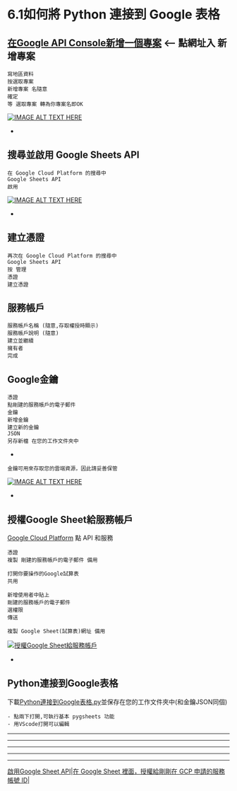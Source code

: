 
# 6.1如何將 Python 連接到 Google 表格


## [在Google API Console新增一個專案](https://console.developers.google.com/) <-- 點網址入 新增專案

    寫地區資料
    按選取專案
    新增專案 名隨意
    確定
    等 選取專案 轉為你專案名即OK
    
[![IMAGE ALT TEXT HERE](https://img.youtube.com/vi/zcJe5Isfhng/0.jpg)](https://www.youtube.com/watch?v=zcJe5Isfhng)

-

## 搜尋並啟用 Google Sheets API

    在 Google Cloud Platform 的搜尋中
    Google Sheets API
    啟用

[![IMAGE ALT TEXT HERE](https://img.youtube.com/vi/KObOPFWQoPk/0.jpg)](https://www.youtube.com/watch?v=KObOPFWQoPk)

-

## 建立憑證
    再次在 Google Cloud Platform 的搜尋中
    Google Sheets API    
    按 管理
    憑證
    建立憑證


## 服務帳戶
    服務帳戶名稱 (隨意,存取權授時顯示)
    服務帳戶說明 (隨意)
    建立並繼續
    擁有者
    完成

## Google金鑰
    憑證
    點剛建的服務帳戶的電子郵件
    金鑰
    新增金鑰
    建立新的金鑰
    JSON
    另存新檔 在您的工作文件夾中


-

    金鑰可用來存取您的雲端資源，因此請妥善保管
    
[![IMAGE ALT TEXT HERE](https://img.youtube.com/vi/IWnQa3J5VRI/0.jpg)](https://www.youtube.com/watch?v=IWnQa3J5VRI)

-

## 授權Google Sheet給服務帳戶

  [Google Cloud Platform](https://console.developers.google.com/) 點 API 和服務
  
    憑證
    複製 剛建的服務帳戶的電子郵件 備用

    打開你要操作的Google試算表
    共用
    
    新增使用者中貼上
    剛建的服務帳戶的電子郵件
    選權限
    傳送

    複製 Google Sheet(試算表)網址 備用
    

[![授權Google Sheet給服務帳戶](https://img.youtube.com/vi/m0t8cA5MTbw/0.jpg)](https://www.youtube.com/watch?v=m0t8cA5MTbw)

-


## Python連接到Google表格

   下載[Python連接到Google表格.py](https://raw.githubusercontent.com/98672794/Teaching2022/main/Python%E9%80%A3%E6%8E%A5%E5%88%B0Google%E8%A1%A8%E6%A0%BC.py)並保存在您的工作文件夾中(和金鑰JSON同個)

    - 點兩下打開,可執行基本 pygsheets 功能
    - 用VScode打開可以編輯
  
---
---
---
---
--- 

[啟用Google Sheet API](https://www.learncodewithmike.com/2020/08/python-write-to-google-sheet.html)|[在 Google Sheet 裡面，授權給剛剛在 GCP 申請的服務帳號 ID](https://www.maxlist.xyz/2018/09/25/python_googlesheet_crud/)|
